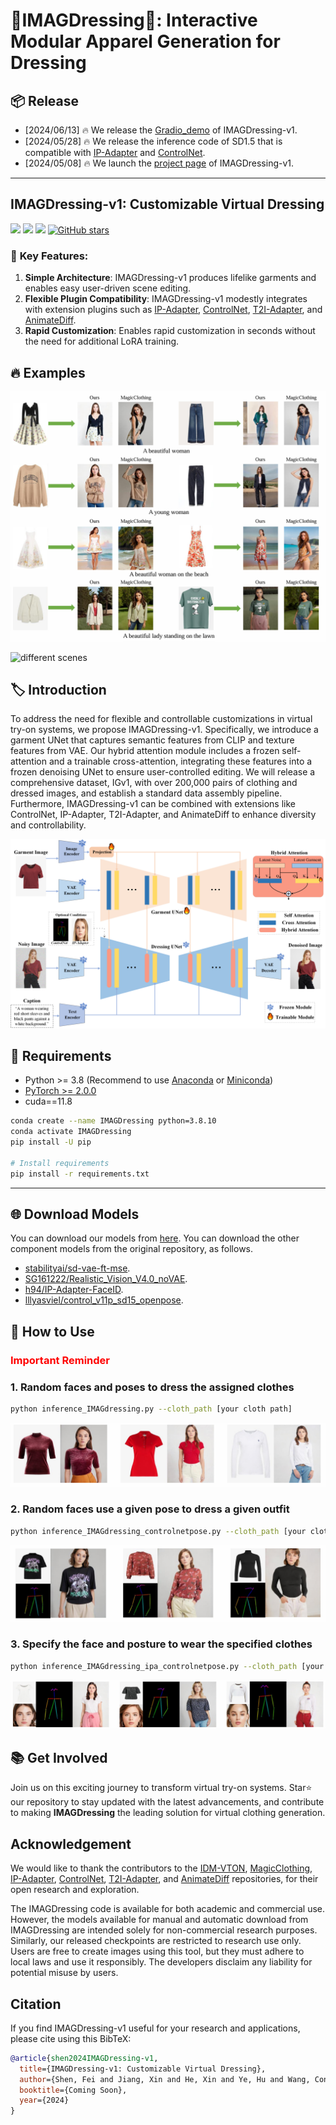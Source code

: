# **👔IMAGDressing👔: Interactive Modular Apparel Generation for Dressing**


## 📦️ Release
- [2024/06/13] 🔥 We release the [Gradio_demo](https://sf.dictdoc.site/) of IMAGDressing-v1.
- [2024/05/28] 🔥 We release the inference code of SD1.5 that is compatible with [IP-Adapter](https://github.com/tencent-ailab/IP-Adapter) and [ControlNet](https://github.com/lllyasviel/ControlNet).
- [2024/05/08]  🔥 We launch the [project page](https://imagdressing.github.io/) of IMAGDressing-v1.

---

## IMAGDressing-v1: Customizable Virtual Dressing
<a href='https://imagdressing.github.io/'><img src='https://img.shields.io/badge/Project-Page-green'></a>
<a href='https://imagdressing.github.io/'><img src='https://img.shields.io/badge/Technique-Report-red'></a>
<a href='https://huggingface.co/feishen29/IMAGDressing'><img src='https://img.shields.io/badge/%F0%9F%A4%97%20Hugging%20Face-Model-blue'></a>
[![GitHub stars](https://img.shields.io/github/stars/muzishen/IMAGDressing?style=social)](https://github.com/muzishen/IMAGDressing)


### 🚀 **Key Features:**
1. **Simple Architecture**: IMAGDressing-v1 produces lifelike garments and enables easy user-driven scene editing. 
2. **Flexible Plugin Compatibility**: IMAGDressing-v1 modestly integrates with extension plugins such as [IP-Adapter](https://github.com/tencent-ailab/IP-Adapter), [ControlNet](https://github.com/lllyasviel/ControlNet), [T2I-Adapter](https://github.com/TencentARC/T2I-Adapter), and [AnimateDiff](https://github.com/guoyww/AnimateDiff).
3. **Rapid Customization**: Enables rapid customization in seconds without the need for additional LoRA training.




## 🔥 **Examples**

![compare](assets/compare_magic.png)

![different scenes](assets/different.png)


## 🏷️  Introduction

To address the need for flexible and controllable customizations in virtual try-on systems, we propose IMAGDressing-v1. Specifically, we introduce a garment UNet that captures semantic features from CLIP and texture features from VAE. Our hybrid attention module includes a frozen self-attention and a trainable cross-attention, integrating these features into a frozen denoising UNet to ensure user-controlled editing. We will release a comprehensive dataset, IGv1, with over 200,000 pairs of clothing and dressed images, and establish a standard data assembly pipeline. Furthermore, IMAGDressing-v1 can be combined with extensions like ControlNet, IP-Adapter, T2I-Adapter, and AnimateDiff to enhance diversity and controllability. 

![framework](assets/pipeline.png)

## 🔧 Requirements

- Python >= 3.8 (Recommend to use [Anaconda](https://www.anaconda.com/download/#linux) or [Miniconda](https://docs.conda.io/en/latest/miniconda.html))
- [PyTorch >= 2.0.0](https://pytorch.org/)
- cuda==11.8

```bash
conda create --name IMAGDressing python=3.8.10
conda activate IMAGDressing
pip install -U pip

# Install requirements
pip install -r requirements.txt
```

---


## 🌐 Download Models
You can download our models from [here](https://huggingface.co/feishen29/IMAGDressing).  You can download the other component models from the original repository, as follows.
- [stabilityai/sd-vae-ft-mse](https://huggingface.co/stabilityai/sd-vae-ft-mse).
- [SG161222/Realistic_Vision_V4.0_noVAE](https://huggingface.co/SG161222/Realistic_Vision_V4.0_noVAE).
- [h94/IP-Adapter-FaceID](https://huggingface.co/h94/IP-Adapter-FaceID).
- [lllyasviel/control_v11p_sd15_openpose](https://huggingface.co/lllyasviel/control_v11p_sd15_openpose).
## 🎉 How to Use

### <span style="color:red">Important Reminder</span>


### 1. Random faces and poses to dress the assigned clothes 

```sh
python inference_IMAGdressing.py --cloth_path [your cloth path]
```
![fig_base](assets/fig_base.png)

### 2. Random faces use a given pose to dress a given outfit 

```sh
python inference_IMAGdressing_controlnetpose.py --cloth_path [your cloth path] --pose_path [your posture path]
```
![fig_pose](assets/fig_pose.png)
### 3. Specify the face and posture to wear the specified clothes

```sh
python inference_IMAGdressing_ipa_controlnetpose.py --cloth_path [your cloth path] --face_path [your face path] --pose_path [your posture path]
```
![fig_pose_face](assets/fig_pose_face.png)


## 📚 Get Involved
Join us on this exciting journey to transform virtual try-on systems. Star⭐️ our repository to stay updated with the latest advancements, and contribute to making **IMAGDressing** the leading solution for virtual clothing generation.


## Acknowledgement
We would like to thank the contributors to the [IDM-VTON](https://github.com/yisol/IDM-VTON), [MagicClothing](https://github.com/ShineChen1024/MagicClothing), [IP-Adapter](https://github.com/tencent-ailab/IP-Adapter), [ControlNet](https://github.com/lllyasviel/ControlNet), [T2I-Adapter](https://github.com/TencentARC/T2I-Adapter), and [AnimateDiff](https://github.com/guoyww/AnimateDiff) repositories, for their open research and exploration.

The IMAGDressing code is available for both academic and commercial use. However, the models available for manual and automatic download from IMAGDressing are intended solely for non-commercial research purposes. Similarly, our released checkpoints are restricted to research use only. Users are free to create images using this tool, but they must adhere to local laws and use it responsibly. The developers disclaim any liability for potential misuse by users.

## Citation

If you find IMAGDressing-v1 useful for your research and applications, please cite using this BibTeX:

```bibtex
@article{shen2024IMAGDressing-v1,
  title={IMAGDressing-v1: Customizable Virtual Dressing},
  author={Shen, Fei and Jiang, Xin and He, Xin and Ye, Hu and Wang, Cong, and Du, Xiaoyu, and Tang, Jinghui},
  booktitle={Coming Soon},
  year={2024}
}
```

